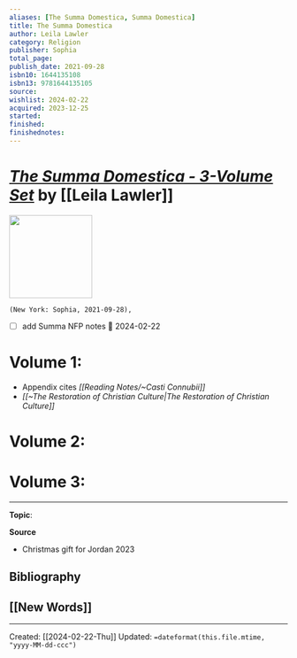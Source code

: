 ```yaml
---
aliases: [The Summa Domestica, Summa Domestica]
title: The Summa Domestica
author: Leila Lawler
category: Religion
publisher: Sophia
total_page: 
publish_date: 2021-09-28
isbn10: 1644135108
isbn13: 9781644135105
source: 
wishlist: 2024-02-22
acquired: 2023-12-25
started: 
finished: 
finishednotes: 
---
```

# *[The Summa Domestica - 3-Volume Set]()* by [[Leila Lawler]]

<img src="http://books.google.com/books/content?id=NwUxzgEACAAJ&printsec=frontcover&img=1&zoom=1&source=gbs_api" width=150>

`(New York: Sophia, 2021-09-28), `

- [ ] add Summa NFP notes 📅 2024-02-22


# Volume 1: 

- Appendix cites *[[Reading Notes/~Casti Connubii]]*
- *[[~The Restoration of Christian Culture|The Restoration of Christian Culture]]*

# Volume 2: 

# Volume 3: 

--- 
**Topic**: 

**Source**
- Christmas gift for Jordan 2023

**Bibliography**
- 
 
**[[New Words]]**
- 

---
Created: [[2024-02-22-Thu]]
Updated: `=dateformat(this.file.mtime, "yyyy-MM-dd-ccc")`